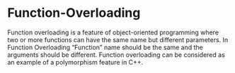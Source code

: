 # Function-Overloading
Function overloading is a feature of object-oriented programming where two or more functions can have the same name but different parameters.
In Function Overloading “Function” name should be the same and the arguments should be different.
Function overloading can be considered as an example of a polymorphism feature in C++.
